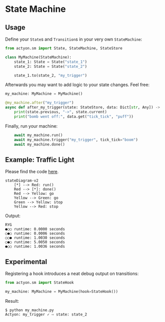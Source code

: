 # State Machine

## Usage

Define your `State`s and `Transition`s in your very own `StateMachine`:

```python
from actyon.sm import State, StateMachine, StateStore

class MyMachine(StateMachine):
    state_1: State = State("state_1")
    state_2: State = State("state_2")

    state_1.to(state_2, "my_trigger")
```

Afterwards you may want to add logic to your state changes. Feel free:

```python
my_machine: MyMachine = MyMachine()

@my_machine.after("my_trigger")
async def after_my_trigger(state: StateStore, data: Dict[str, Any]) -> None:
    print(state.previous, "->", state.current)
    print("bomb went off:", data.get("tick_tick", "puff"))
```

Finally, run your machine:

```python
    await my_machine.run()
    await my_machine.trigger("my_trigger", tick_tick="boom")
    await my_machine.done()
```

## Example: Traffic Light

Please find the code [here](https://github.com/neatc0der/actyon/tree/master/examples/traffic_light.py).

```mermaid
stateDiagram-v2
    [*] --> Red: run()
    Red --> [*]: done()
    Red --> Yellow: go
    Yellow --> Green: go
    Green --> Yellow: stop
    Yellow --> Red: stop
```

Output:

```shell
RYG
●○○ runtime: 0.0000 seconds
○●○ runtime: 0.0006 seconds
○○● runtime: 1.0030 seconds
○●○ runtime: 5.0050 seconds
●○○ runtime: 1.0036 seconds
```

## Experimental

Registering a hook introduces a neat debug output on transitions:

```python
from actyon.sm import StateHook

my_machine: MyMachine = MyMachine(hook=StateHook())
```

Result:

```shell
$ python my_machine.py
Actyon: my_trigger ✓ ⇨ state: state_2
```
